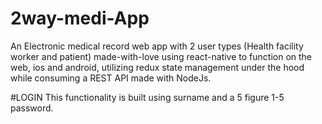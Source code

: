 # 2way-medi-App
An Electronic medical record web app with 2 user types (Health facility worker and patient)
made-with-love using react-native to function on the web, ios and android, utilizing redux state management under the hood while consuming a REST API made with NodeJs.

#LOGIN
This functionality is built using surname and a 5 figure 1-5 password.
